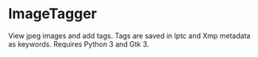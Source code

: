 # ImageTagger
View jpeg images and add tags. Tags are saved in Iptc and Xmp metadata as keywords. Requires Python 3 and Gtk 3.
